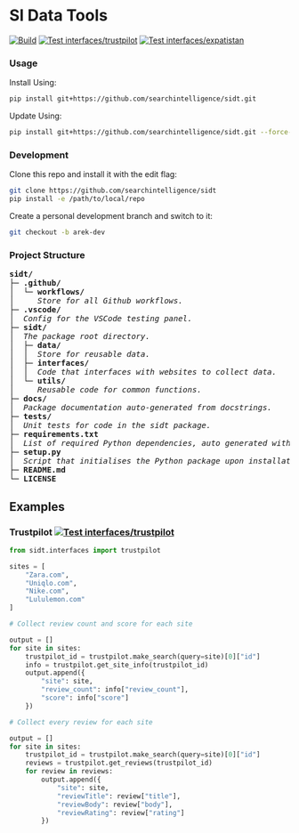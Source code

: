 # SI Data Tools

[![Build](https://github.com/searchintelligence/sidt/actions/workflows/build.yml/badge.svg)](https://github.com/searchintelligence/sidt/actions/workflows/build.yml)
[![Test interfaces/trustpilot](https://github.com/searchintelligence/sidt/actions/workflows/test-trustpilot.yml/badge.svg)](https://github.com/searchintelligence/sidt/actions/workflows/test-trustpilot.yml)
[![Test interfaces/expatistan](https://github.com/searchintelligence/sidt/actions/workflows/test-expatistan.yml/badge.svg)](https://github.com/searchintelligence/sidt/actions/workflows/test-expatistan.yml)

### Usage

Install Using:
```bash
pip install git+https://github.com/searchintelligence/sidt.git
```

Update Using:
```bash
pip install git+https://github.com/searchintelligence/sidt.git --force-reinstall --no-deps
```

### Development

Clone this repo and install it with the edit flag:
```bash
git clone https://github.com/searchintelligence/sidt
pip install -e /path/to/local/repo
```

Create a personal development branch and switch to it:
```bash
git checkout -b arek-dev
```

### Project Structure

<pre>
<b>sidt/</b>
├─ <b>.github/</b>
│  └─ <b>workflows/</b>
│     <i>Store for all Github workflows.</i>
├─ <b>.vscode/</b>
│  <i>Config for the VSCode testing panel.</i>
├─ <b>sidt/</b>
│  <i>The package root directory.</i>
│  ├─ <b>data/</b>
│  │  <i>Store for reusable data.</i>
│  ├─ <b>interfaces/</b>
│  │  <i>Code that interfaces with websites to collect data.</i>
│  └─ <b>utils/</b>
│     <i>Reusable code for common functions.</i>
├─ <b>docs/</b>
│  <i>Package documentation auto-generated from docstrings.</i>
├─ <b>tests/</b>
│  <i>Unit tests for code in the sidt package.</i>
├─ <b>requirements.txt</b>
│  <i>List of required Python dependencies, auto generated with pipreqs.</i>
├─ <b>setup.py</b>
│  <i>Script that initialises the Python package upon installation.</i>
├─ <b>README.md</b>
└─ <b>LICENSE</b>
</pre>

## Examples

### Trustpilot [![Test interfaces/trustpilot](https://github.com/searchintelligence/sidt/actions/workflows/test-trustpilot.yml/badge.svg)](https://github.com/searchintelligence/sidt/actions/workflows/test-trustpilot.yml)

```python
from sidt.interfaces import trustpilot

sites = [
    "Zara.com",
    "Uniqlo.com",
    "Nike.com",
    "Lululemon.com"
]

# Collect review count and score for each site

output = []
for site in sites:
    trustpilot_id = trustpilot.make_search(query=site)[0]["id"]
    info = trustpilot.get_site_info(trustpilot_id)
    output.append({
        "site": site,
        "review_count": info["review_count"],
        "score": info["score"]
    })

# Collect every review for each site

output = []
for site in sites:
    trustpilot_id = trustpilot.make_search(query=site)[0]["id"]
    reviews = trustpilot.get_reviews(trustpilot_id)
    for review in reviews:
        output.append({
            "site": site,
            "reviewTitle": review["title"],
            "reviewBody": review["body"],
            "reviewRating": review["rating"]
        })
```
